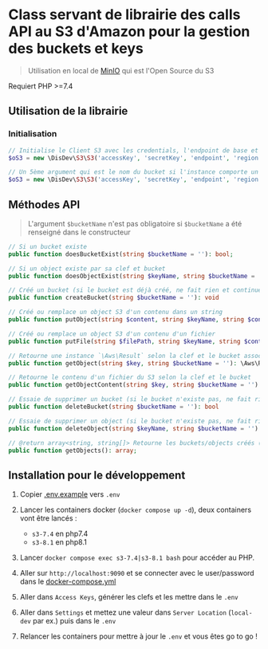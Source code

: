 # Class servant de librairie des calls API au S3 d'Amazon pour la gestion des buckets et keys

> Utilisation en local de [MinIO](https://min.io/docs/minio/linux/index.html) qui est l'Open Source du S3

Requiert PHP >=7.4

## Utilisation de la librairie

### Initialisation
```php
// Initialise le Client S3 avec les credentials, l'endpoint de base et la région du server AWS
$oS3 = new \DisDev\S3\S3('accessKey', 'secretKey', 'endpoint', 'region');

// Un 5ème argument qui est le nom du bucket si l'instance comporte un seul bucket, à ne pas réutiliser à chaque appel de méthode ;)
$oS3 = new \DisDev\S3\S3('accessKey', 'secretKey', 'endpoint', 'region', 'bucketName');
```

## Méthodes API
> L'argument `$bucketName` n'est pas obligatoire si `$bucketName` a été renseigné dans le constructeur

```php
// Si un bucket existe
public function doesBucketExist(string $bucketName = ''): bool;

// Si un object existe par sa clef et bucket
public function doesObjectExist(string $keyName, string $bucketName = ''): bool;

// Créé un bucket (si le bucket est déjà créé, ne fait rien et continue le process)
public function createBucket(string $bucketName = ''): void

// Créé ou remplace un object S3 d'un contenu dans un string
public function putObject(string $content, string $keyName, string $contentType, string $bucketName = ''): void

// Créé ou remplace un object S3 d'un contenu d'un fichier
public function putFile(string $filePath, string $keyName, string $contentType, string $bucketName = ''): void

// Retourne une instance `\Aws\Result` selon la clef et le bucket associés
public function getObject(string $key, string $bucketName = ''): \Aws\Result

// Retourne le contenu d'un fichier du S3 selon la clef et le bucket
public function getObjectContent(string $key, string $bucketName = ''): string

// Essaie de supprimer un bucket (si le bucket n'existe pas, ne fait rien et continue le process)
public function deleteBucket(string $bucketName = ''): bool

// Essaie de supprimer un object (si le bucket n'existe pas, ne fait rien et continue le process)
public function deleteObject(string $keyName, string $bucketName = ''): bool

// @return array<string, string[]> Retourne les buckets/objects créés (bucketName -> array de noms de clef)
public function getObjects(): array;
```

## Installation pour le développement

1. Copier [.env.example](.env.example) vers `.env`

2. Lancer les containers docker (`docker compose up -d`), deux containers vont être lancés :
    - `s3-7.4` en php7.4
    - `s3-8.1` en php8.1

3. Lancer `docker compose exec s3-7.4|s3-8.1 bash` pour accéder au PHP.

4. Aller sur `http://localhost:9090` et se connecter avec le user/password dans le [docker-compose.yml](docker-compose.yml)

5. Aller dans `Access Keys`, générer les clefs et les mettre dans le `.env`

6. Aller dans `Settings` et mettez une valeur dans `Server Location` (`local-dev` par ex.) puis dans le `.env`

7. Relancer les containers pour mettre à jour le `.env` et vous êtes go to go !